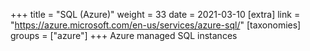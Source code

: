 +++
title = "SQL (Azure)"
weight = 33
date = 2021-03-10
[extra]
link = "https://azure.microsoft.com/en-us/services/azure-sql/"
[taxonomies]
groups = ["azure"]
+++
Azure managed SQL instances

